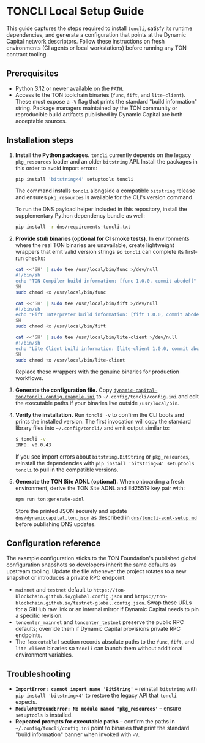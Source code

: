 # TONCLI Local Setup Guide

This guide captures the steps required to install `toncli`, satisfy its runtime
dependencies, and generate a configuration that points at the Dynamic Capital
network descriptors. Follow these instructions on fresh environments (CI agents
or local workstations) before running any TON contract tooling.

## Prerequisites

- Python 3.12 or newer available on the `PATH`.
- Access to the TON toolchain binaries (`func`, `fift`, and `lite-client`). These
  must expose a `-V` flag that prints the standard "build information" string.
  Package managers maintained by the TON community or reproducible build
  artifacts published by Dynamic Capital are both acceptable sources.

## Installation steps

1. **Install the Python packages.** `toncli` currently depends on the legacy
   `pkg_resources` loader and an older `bitstring` API. Install the packages in
   this order to avoid import errors:

   ```bash
   pip install 'bitstring<4' setuptools toncli
   ```

   The command installs `toncli` alongside a compatible `bitstring` release and
   ensures `pkg_resources` is available for the CLI's version command.

   To run the DNS payload helper included in this repository, install the
   supplementary Python dependency bundle as well:

   ```bash
   pip install -r dns/requirements-toncli.txt
   ```

2. **Provide stub binaries (optional for CI smoke tests).** In environments where
   the real TON binaries are unavailable, create lightweight wrappers that emit
   valid version strings so `toncli` can complete its first-run checks:

   ```bash
   cat <<'SH' | sudo tee /usr/local/bin/func >/dev/null
   #!/bin/sh
   echo "TON Compiler build information: [func 1.0.0, commit abcdef]"
   SH
   sudo chmod +x /usr/local/bin/func

   cat <<'SH' | sudo tee /usr/local/bin/fift >/dev/null
   #!/bin/sh
   echo "Fift Interpreter build information: [fift 1.0.0, commit abcdef]"
   SH
   sudo chmod +x /usr/local/bin/fift

   cat <<'SH' | sudo tee /usr/local/bin/lite-client >/dev/null
   #!/bin/sh
   echo "Lite Client build information: [lite-client 1.0.0, commit abcdef]"
   SH
   sudo chmod +x /usr/local/bin/lite-client
   ```

   Replace these wrappers with the genuine binaries for production workflows.

3. **Generate the configuration file.** Copy
   [`dynamic-capital-ton/toncli.config.example.ini`](../dynamic-capital-ton/toncli.config.example.ini)
   to `~/.config/toncli/config.ini` and edit the executable paths if your
   binaries live outside `/usr/local/bin`.

4. **Verify the installation.** Run `toncli -v` to confirm the CLI boots and
   prints the installed version. The first invocation will copy the standard
   library files into `~/.config/toncli/` and emit output similar to:

   ```bash
   $ toncli -v
   INFO: v0.0.43
   ```

   If you see import errors about `bitstring.BitString` or `pkg_resources`,
   reinstall the dependencies with `pip install 'bitstring<4' setuptools
   toncli` to pull in the compatible versions.

5. **Generate the TON Site ADNL (optional).** When onboarding a fresh
   environment, derive the TON Site ADNL and Ed25519 key pair with:

   ```bash
   npm run ton:generate-adnl
   ```

   Store the printed JSON securely and update
   [`dns/dynamiccapital.ton.json`](../dns/dynamiccapital.ton.json) as described in
   [`dns/toncli-adnl-setup.md`](../dns/toncli-adnl-setup.md) before publishing
   DNS updates.

## Configuration reference

The example configuration sticks to the TON Foundation's published global
configuration snapshots so developers inherit the same defaults as upstream
tooling. Update the file whenever the project rotates to a new snapshot or
introduces a private RPC endpoint.

- `mainnet` and `testnet` default to
  `https://ton-blockchain.github.io/global.config.json` and
  `https://ton-blockchain.github.io/testnet-global.config.json`. Swap these URLs
  for a GitHub raw link or an internal mirror if Dynamic Capital needs to pin a
  specific revision.
- `toncenter_mainnet` and `toncenter_testnet` preserve the public RPC defaults;
  override them if Dynamic Capital provisions private RPC endpoints.
- The `[executable]` section records absolute paths to the `func`, `fift`, and
  `lite-client` binaries so `toncli` can launch them without additional
  environment variables.

## Troubleshooting

- **`ImportError: cannot import name 'BitString'`** – reinstall `bitstring` with
  `pip install 'bitstring<4'` to restore the legacy API that `toncli` expects.
- **`ModuleNotFoundError: No module named 'pkg_resources'`** – ensure
  `setuptools` is installed.
- **Repeated prompts for executable paths** – confirm the paths in
  `~/.config/toncli/config.ini` point to binaries that print the standard "build
  information" banner when invoked with `-V`.
